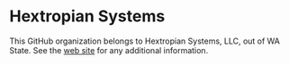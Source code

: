 # Hextropian Systems

This GitHub organization belongs to Hextropian Systems, LLC, out of WA State.
See the [web site](https://hextropian.systems) for any additional information.
